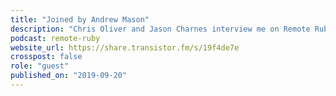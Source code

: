 ```yaml
---
title: "Joined by Andrew Mason"
description: "Chris Oliver and Jason Charnes interview me on Remote Ruby in the Fall of 2019."
podcast: remote-ruby
website_url: https://share.transistor.fm/s/19f4de7e
crosspost: false
role: "guest"
published_on: "2019-09-20"
---
```

